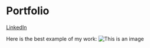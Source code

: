 # Portfolio

[LinkedIn](https://www.linkedin.com/in/kelsey-arthur/)

Here is the best example of my work: 
![This is an image](https://923259.smushcdn.com/2321054/wp-content/uploads/2019/05/what-is-data-science-1.jpg?lossy=0&strip=1&webp=1)
